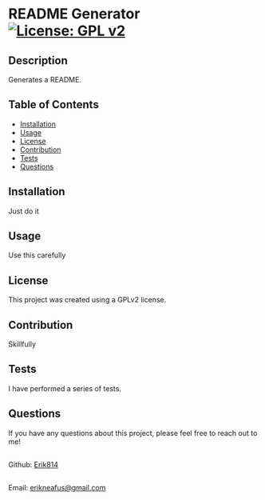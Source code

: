 # README Generator [![License: GPL v2](https://img.shields.io/badge/License-GPL_v2-blue.svg)](https://www.gnu.org/licenses/old-licenses/gpl-2.0.en.html)

## Description

Generates a README.

## Table of Contents

- [Installation](#installation)
- [Usage](#usage)
- [License](#license)
- [Contribution](#contribution)
- [Tests](#tests)
- [Questions](#questions)

## Installation

Just do it

## Usage

Use this carefully

## License

This project was created using a GPLv2 license.

## Contribution

Skillfully

## Tests

I have performed a series of tests.

## Questions

If you have any questions about this project, please feel free to reach out to me!
## ##
Github: [Erik814](https://github.com/erik814)
## ##
Email: [erikneafus@gmail.com](mailto:erikneafus@gmail.com)